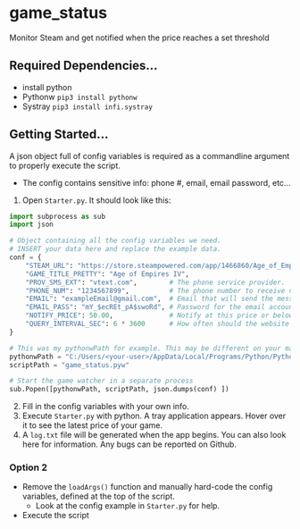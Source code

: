 # game_status
Monitor Steam and get notified when the price reaches a set threshold

## Required Dependencies...
- install python
- Pythonw    `pip3 install pythonw`
- Systray    `pip3 install infi.systray`

## Getting Started...
A json object full of config variables is required as a commandline argument to properly execute the script.
- The config contains sensitive info: phone #, email, email password, etc... 

1. Open `Starter.py`. It should look like this:

```py
import subprocess as sub
import json

# Object containing all the config variables we need.
# INSERT your data here and replace the example data.
conf = {
    "STEAM_URL": "https://store.steampowered.com/app/1466860/Age_of_Empires_IV/",  # This is the steam webpage for your game. The one with the green 'Add to Cart' buttons!
    "GAME_TITLE_PRETTY": "Age of Empires IV", 
    "PROV_SMS_EXT": "vtext.com",        # The phone service provider.
    "PHONE_NUM": "1234567899",          # The phone number to receive notification texts.
    "EMAIL": "exampleEmail@gmail.com",  # Email that will send the message.
    "EMAIL_PASS": "mY_$ecREt_pA$swoRd", # Password for the email account.
    "NOTIFY_PRICE": 50.00,              # Notify at this price or below.
    "QUERY_INTERVAL_SEC": 6 * 3600      # How often should the website be checked?
}

# This was my pythonwPath for example. This may be different on your machine, depending on your installed version of python.
pythonwPath = "C:/Users/<your-user>/AppData/Local/Programs/Python/Python38/pythonw.exe"
scriptPath = "game_status.pyw"

# Start the game watcher in a separate process
sub.Popen([pythonwPath, scriptPath, json.dumps(conf) ])
```

2. Fill in the config variables with your own info.
3. Execute `Starter.py` with python. A tray application appears. Hover over it to see the latest price of your game.
4. A `log.txt` file will be generated when the app begins. You can also look here for information. Any bugs can be reported on Github.

### Option 2
- Remove the `loadArgs()` function and manually hard-code the config variables, defined at the top of the script.
    - Look at the config example in `Starter.py` for help.
- Execute the script

